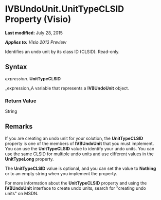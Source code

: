 
# IVBUndoUnit.UnitTypeCLSID Property (Visio)

 **Last modified:** July 28, 2015

 _**Applies to:** Visio 2013 Preview_

Identifies an undo unit by its class ID (CLSID). Read-only.


## Syntax

 _expression_. **UnitTypeCLSID**

 _expression_A variable that represents a  **IVBUndoUnit** object.


### Return Value

String


## Remarks

If you are creating an undo unit for your solution, the  **UnitTypeCLSID** property is one of the members of **IVBUndoUnit** that you must implement. You can use the **UnitTypeCLSID** value to identify your undo units. You can use the same CLSID for multiple undo units and use different values in the **UnitTypeLong** property.

The  **UnitTypeCLSID** value is optional, and you can set the value to **Nothing** or to an empty string when you implement the property.

For more information about the  **UnitTypeCLSID** property and using the **IVBUndoUnit** interface to create undo units, search for "creating undo units" on MSDN.

